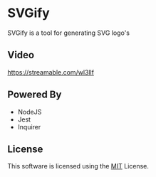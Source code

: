 # SVGify
SVGify is a tool for generating SVG logo's
## Video
https://streamable.com/wl3llf

## Powered By
- NodeJS
- Jest
- Inquirer

## License
This software is licensed using the [MIT](LICENSE) License.
